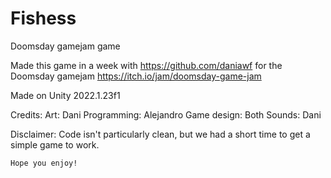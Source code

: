 # Fishess
Doomsday gamejam game

Made this game in a week with https://github.com/daniawf for the Doomsday gamejam https://itch.io/jam/doomsday-game-jam

Made on Unity 2022.1.23f1

Credits:
  Art: Dani
  Programming: Alejandro
  Game design: Both
  Sounds: Dani
  
 Disclaimer:
    Code isn't particularly clean, but we had a short time to get a simple game to work. 
    
    Hope you enjoy!
